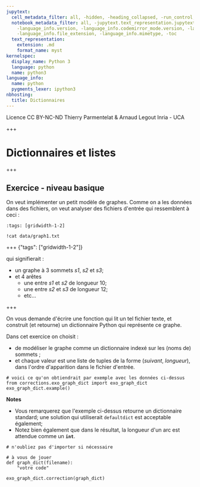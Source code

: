 ```yaml
---
jupytext:
  cell_metadata_filter: all, -hidden, -heading_collapsed, -run_control, -trusted
  notebook_metadata_filter: all, -jupytext.text_representation.jupytext_version, -jupytext.text_representation.format_version,
    -language_info.version, -language_info.codemirror_mode.version, -language_info.codemirror_mode,
    -language_info.file_extension, -language_info.mimetype, -toc
  text_representation:
    extension: .md
    format_name: myst
kernelspec:
  display_name: Python 3
  language: python
  name: python3
language_info:
  name: python
  pygments_lexer: ipython3
nbhosting:
  title: Dictionnaires
---
```


<div class="licence">
<span>Licence CC BY-NC-ND</span>
<span>Thierry Parmentelat &amp; Arnaud Legout</span>
<span>Inria - UCA</span>
</div>

+++

# Dictionnaires et listes

+++

## Exercice - niveau basique

On veut implémenter un petit modèle de graphes. Comme on a les données dans des fichiers, on veut analyser des fichiers d'entrée qui ressemblent à ceci :

```{code-cell} ipython3
:tags: [gridwidth-1-2]

!cat data/graph1.txt
```

+++ {"tags": ["gridwidth-1-2"]}

qui signifierait :

* un graphe à 3 sommets *s1*, *s2* et *s3*;
* et 4 arêtes
  * une entre *s1* et *s2* de longueur 10;
  * une entre *s2* et *s3* de longueur 12;
  * etc…

+++

On vous demande d'écrire une fonction qui lit un tel fichier texte, et construit (et retourne) un dictionnaire Python qui représente ce graphe.

Dans cet exercice on choisit :

* de modéliser le graphe comme un dictionnaire indexé sur les (noms de) sommets ;
* et chaque valeur est une liste de tuples de la forme (*suivant*, *longueur*), dans l'ordre d'apparition dans le fichier d'entrée.

```{code-cell} ipython3
# voici ce qu'on obtiendrait par exemple avec les données ci-dessus
from corrections.exo_graph_dict import exo_graph_dict
exo_graph_dict.example()
```

**Notes**

* Vous remarquerez que l'exemple ci-dessus retourne un dictionnaire standard; une solution qui utiliserait `defaultdict` est acceptable également;
* Notez bien également que dans le résultat, la longueur d'un arc est attendue comme un **`int`**.

```{code-cell} ipython3
# n'oubliez pas d'importer si nécessaire

# à vous de jouer
def graph_dict(filename):
    "votre code"
```

```{code-cell} ipython3
exo_graph_dict.correction(graph_dict)
```
